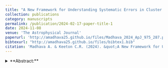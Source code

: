 ```yaml
---
title: "A New Framework for Understanding Systematic Errors in Cluster Lens Modeling. III. Deflection from Large-Scale Structure"
collection: publications
category: manuscripts
permalink: /publication/2024-02-17-paper-title-1
date: 2024-11-08
venue: 'The Astrophysical Journal'
paperurl: 'http://amadhava25.github.io/files/Madhava_2024_ApJ_975_287.pdf'
bibtexurl: "http://amadhava25.github.io/files/bibtex1.bib"
citation: 'Madhava A. & Keeton C.R. (2024). &quot;A New Framework for Understanding Systematic Errors in Cluster Lens Modeling. III. Deflection from Large-Scale Structure.&quot; <i>The Astrophysical Journal</i>. 975(2), e287.'
---
```


<details>
<summary>**Abstract:**</summary> 
<p>Interpreting and reconstructing distant sources that are gravitationally lensed by galaxy clusters requires accurate and precise lens models. While high-quality data sets have reduced statistical errors in such models, systematic errors remain important. We examine systematic lensing effects caused by density fluctuations due to large-scale structure along the line of sight. We use a multiplane ray-tracing algorithm with the IllustrisTNG 100-3 cosmological simulation of matter distribution and compute the statistical distributions of shear, convergence, and higher-order deflections using two Hubble Frontier Field clusters as examples (A2744 and MACS J0416.1−2403). The cosmic shear distribution is Gaussian in each component, while the cosmic convergence distribution is skewed such that 1 +κ is consistent with a log-normal distribution; the standard deviations for these quantities are at the level of a few to 10%, depending on the redshift of the source. The deflection from higher-order terms beyond convergence and shear has significant scatter: the rms deflection is ∼15″, considerably larger than the image position residuals for current lens models. These results indicate that line-of-sight deflection effects due to largescale structure can significantly impact lens models and should not be neglected. We present results in forms that can be incorporated into future cluster lens models.
</p>
</details>
